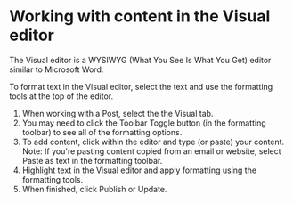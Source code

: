 # Working with content in the Visual editor

The Visual editor is a WYSIWYG (What You See Is What You Get) editor similar to Microsoft Word.

To format text in the Visual editor, select the text and use the formatting tools at the top of the editor. 

1. When working with a Post, select the the Visual tab.
2. You may need to click the Toolbar Toggle button (in the formatting toolbar) to see all of the formatting options.
3. To add content, click within the editor and type (or paste) your content. Note: If you're pasting content copied from an email or website, select Paste as text in the formatting toolbar.
4. Highlight text in the Visual editor and apply formatting using the formatting tools.
5. When finished, click Publish or Update.



